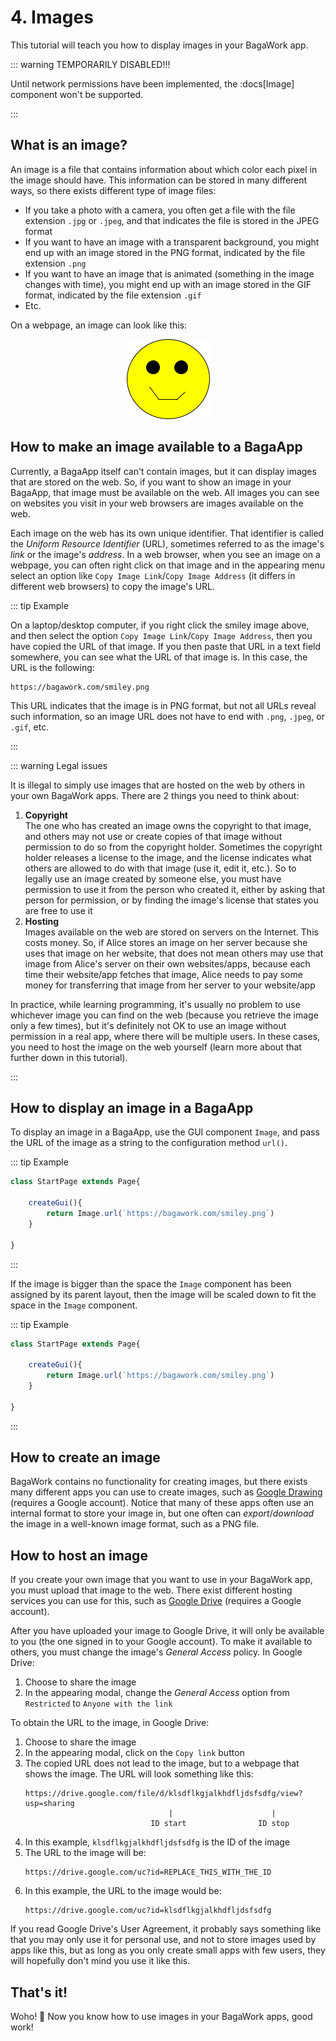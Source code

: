 <script>
	import ViewApp from '$lib/ViewApp.svelte'
</script>

# 4. Images
This tutorial will teach you how to display images in your BagaWork app.

::: warning TEMPORARILY DISABLED!!!

Until network permissions have been implemented, the :docs[Image] component won't be supported.

:::




## What is an image?
An image is a file that contains information about which color each pixel in the image should have. This information can be stored in many different ways, so there exists different type of image files:

* If you take a photo with a camera, you often get a file with the file extension `.jpg` or `.jpeg`, and that indicates the file is stored in the JPEG format
* If you want to have an image with a transparent background, you might end up with an image stored in the PNG format, indicated by the file extension `.png`
* If you want to have an image that is animated (something in the image changes with time), you might end up with an image stored in the GIF format, indicated by the file extension `.gif`
* Etc.

On a webpage, an image can look like this:

<p style="text-align: center;">
	<img src="/smiley.png" alt="Example of an image." title="Example of an image">
</p>



## How to make an image available to a BagaApp
Currently, a BagaApp itself can't contain images, but it can display images that are stored on the web. So, if you want to show an image in your BagaApp, that image must be available on the web. All images you can see on websites you visit in your web browsers are images available on the web.

Each image on the web has its own unique identifier. That identifier is called the *Uniform Resource Identifier* (URL), sometimes referred to as the image's *link* or the image's *address*. In a web browser, when you see an image on a webpage, you can often right click on that image and in the appearing menu select an option like `Copy Image Link`/`Copy Image Address` (it differs in different web browsers) to copy the image's URL.

::: tip Example

On a laptop/desktop computer, if you right click the smiley image above, and then select the option `Copy Image Link`/`Copy Image Address`, then you have copied the URL of that image. If you then paste that URL in a text field somewhere, you can see what the URL of that image is. In this case, the URL is the following:

```
https://bagawork.com/smiley.png
```

This URL indicates that the image is in PNG format, but not all URLs reveal such information, so an image URL does not have to end with `.png`, `.jpeg`, or `.gif`, etc.

:::

::: warning Legal issues

It is illegal to simply use images that are hosted on the web by others in your own BagaWork apps. There are 2 things you need to think about:

1. **Copyright**\
The one who has created an image owns the copyright to that image, and others may not use or create copies of that image without permission to do so from the copyright holder. Sometimes the copyright holder releases a license to the image, and the license indicates what others are allowed to do with that image (use it, edit it, etc.). So to legally use an image created by someone else, you must have permission to use it from the person who created it, either by asking that person for permission, or by finding the image's license that states you are free to use it
2. **Hosting**\
Images available on the web are stored on servers on the Internet. This costs money. So, if Alice stores an image on her server because she uses that image on her website, that does not mean others may use that image from Alice's server on their own websites/apps, because each time their website/app fetches that image, Alice needs to pay some money for transferring that image from her server to your website/app

In practice, while learning programming, it's usually no problem to use whichever image you can find on the web (because you retrieve the image only a few times), but it's definitely not OK to use an image without permission in a real app, where there will be multiple users. In these cases, you need to host the image on the web yourself (learn more about that further down in this tutorial).

:::





## How to display an image in a BagaApp
To display an image in a BagaApp, use the GUI component `Image`, and pass the URL of the image as a string to the configuration method `url()`.

::: tip Example

```js baga-show-editor-code
class StartPage extends Page{
	
	createGui(){
		return Image.url(`https://bagawork.com/smiley.png`)
	}
	
}
```

:::

If the image is bigger than the space the `Image` component has been assigned by its parent layout, then the image will be scaled down to fit the space in the `Image` component.

::: tip Example

```js baga-show-editor-code
class StartPage extends Page{
	
	createGui(){
		return Image.url(`https://bagawork.com/smiley.png`)
	}
	
}
```

:::




## How to create an image
BagaWork contains no functionality for creating images, but there exists many different apps you can use to create images, such as [Google Drawing](https://docs.google.com/drawings) (requires a Google account). Notice that many of these apps often use an internal format to store your image in, but one often can *export*/*download* the image in a well-known image format, such as a PNG file.




## How to host an image
If you create your own image that you want to use in your BagaWork app, you must upload that image to the web. There exist different hosting services you can use for this, such as [Google Drive](https://google.com/drive) (requires a Google account).

After you have uploaded your image to Google Drive, it will only be available to you (the one signed in to your Google account). To make it available to others, you must change the image's *General Access* policy. In Google Drive:

1. Choose to share the image
2. In the appearing modal, change the *General Access* option from `Restricted` to `Anyone with the link`

To obtain the URL to the image, in Google Drive:

1. Choose to share the image
2. In the appearing modal, click on the `Copy link` button
3. The copied URL does not lead to the image, but to a webpage that shows the image. The URL will look something like this:
	```
	https://drive.google.com/file/d/klsdflkgjalkhdfljdsfsdfg/view?usp=sharing
	                                |                      |
	                            ID start                ID stop
	```
4. In this example, `klsdflkgjalkhdfljdsfsdfg` is the ID of the image
5. The URL to the image will be:
	```
	https://drive.google.com/uc?id=REPLACE_THIS_WITH_THE_ID
	```
6. In this example, the URL to the image would be:
	```
	https://drive.google.com/uc?id=klsdflkgjalkhdfljdsfsdfg
	```

If you read Google Drive's User Agreement, it probably says something like that you may only use it for personal use, and not to store images used by apps like this, but as long as you only create small apps with few users, they will hopefully don't mind you use it like this.


## That's it!
Woho! 🥳 Now you know how to use images in your BagaWork apps, good work!